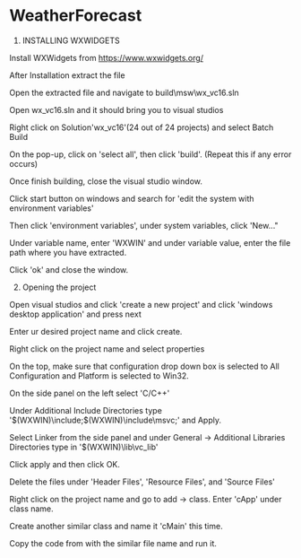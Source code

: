 # WeatherForecast

1) INSTALLING WXWIDGETS

Install WXWidgets from https://www.wxwidgets.org/

After Installation extract the file

Open the extracted file and navigate to build\msw\wx_vc16.sln

Open wx_vc16.sln and it should bring you to visual studios

Right click on Solution'wx_vc16'(24 out of 24 projects) and select Batch Build

On the pop-up, click on 'select all', then click 'build'. (Repeat this if any error occurs)

Once finish building, close the visual studio window.

Click start button on windows and search for 'edit the system with environment variables'

Then click 'environment variables', under system variables, click 'New..."

Under variable name, enter 'WXWIN' and under variable value, enter the file path where you have extracted.

Click 'ok' and close the window.

2) Opening the project

Open visual studios and click 'create a new project' and click 'windows desktop application' and press next

Enter ur desired project name and click create.

Right click on the project name and select properties

On the top, make sure that configuration drop down box is selected to All Configuration and Platform is selected to Win32.

On the side panel on the left select 'C/C++'

Under Additional Include Directories type '$(WXWIN)\include;$(WXWIN)\include\msvc;' and Apply.

Select Linker from the side panel and under General -> Additional Libraries Directories type in '$(WXWIN)\lib\vc_lib'

Click apply and then click OK.

Delete the files under 'Header Files', 'Resource Files', and 'Source Files'

Right click on the project name and go to add -> class. Enter 'cApp' under class name.

Create another similar class and name it 'cMain' this time.

Copy the code from with the similar file name and run it.
